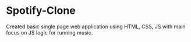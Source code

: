 # Spotify-Clone
Created basic single page web application using HTML, CSS, JS with main focus on JS logic for running music.
